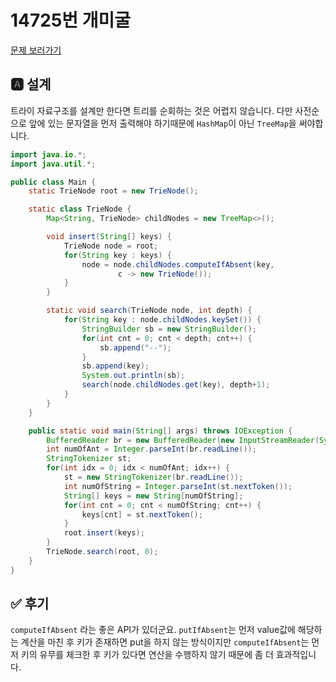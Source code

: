 # 14725번 개미굴
[문제 보러가기](https://www.acmicpc.net/problem/14725)

## 🅰 설계
트라이 자료구조를 설계만 한다면 트리를 순회하는 것은 어렵지 않습니다.
다만 사전순으로 앞에 있는 문자열을 먼저 출력해야 하기때문에
`HashMap`이 아닌 `TreeMap`을 써야합니다.

```java
import java.io.*;
import java.util.*;

public class Main {
    static TrieNode root = new TrieNode();

    static class TrieNode {
        Map<String, TrieNode> childNodes = new TreeMap<>();

        void insert(String[] keys) {
            TrieNode node = root;
            for(String key : keys) {
                node = node.childNodes.computeIfAbsent(key,
                        c -> new TrieNode());
            }
        }

        static void search(TrieNode node, int depth) {
            for(String key : node.childNodes.keySet()) {
                StringBuilder sb = new StringBuilder();
                for(int cnt = 0; cnt < depth; cnt++) {
                    sb.append("--");
                }
                sb.append(key);
                System.out.println(sb);
                search(node.childNodes.get(key), depth+1);
            }
        }
    }

    public static void main(String[] args) throws IOException {
        BufferedReader br = new BufferedReader(new InputStreamReader(System.in));
        int numOfAnt = Integer.parseInt(br.readLine());
        StringTokenizer st;
        for(int idx = 0; idx < numOfAnt; idx++) {
            st = new StringTokenizer(br.readLine());
            int numOfString = Integer.parseInt(st.nextToken());
            String[] keys = new String[numOfString];
            for(int cnt = 0; cnt < numOfString; cnt++) {
                keys[cnt] = st.nextToken();
            }
            root.insert(keys);
        }
        TrieNode.search(root, 0);
    }
}
```

## ✅ 후기
`computeIfAbsent` 라는 좋은 API가 있더군요. `putIfAbsent`는 먼저 value값에 해당하는 계산을 마친 후
키가 존재하면 put을 하지 않는 방식이지만 `computeIfAbsent`는 먼저 키의 유무를 체크한 후 키가 있다면
연산을 수행하지 않기 때문에 좀 더 효과적입니다.